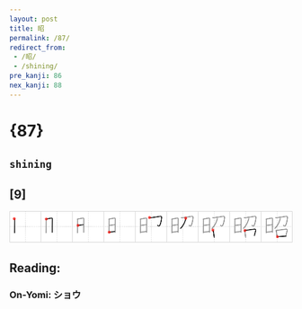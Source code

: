 ```yaml
---
layout: post
title: 昭
permalink: /87/
redirect_from:
 - /昭/
 - /shining/
pre_kanji: 86
nex_kanji: 88
---
```


# {87}

## `shining`

## [9]

<div class="stroke"><img src="../images/E698AD.png" /></div>

## Reading:

### On-Yomi: ショウ
